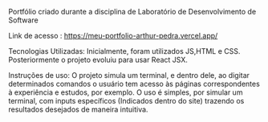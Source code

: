 
Portfólio criado durante a disciplina de Laboratório de Desenvolvimento de Software

Link de acesso : https://meu-portfolio-arthur-pedra.vercel.app/

Tecnologias Utilizadas: Inicialmente, foram utilizados JS,HTML e CSS. Posteriormente o projeto evoluiu para usar React JSX.

Instruções de uso: O projeto simula um terminal, e dentro dele, ao digitar determinados comandos o usuário tem acesso às páginas correspondentes à experiência e estudos, por exemplo. O uso é simples, por simular um terminal, com inputs específicos (Indicados dentro do site) trazendo os resultados desejados de maneira intuitiva.

